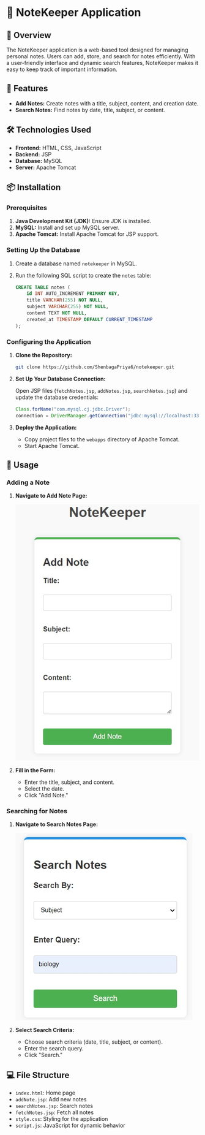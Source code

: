 # 📝 NoteKeeper Application

## 📖 Overview

The NoteKeeper application is a web-based tool designed for managing personal notes. Users can add, store, and search for notes efficiently. With a user-friendly interface and dynamic search features, NoteKeeper makes it easy to keep track of important information.

## 🚀 Features

- **Add Notes:** Create notes with a title, subject, content, and creation date.
- **Search Notes:** Find notes by date, title, subject, or content.

## 🛠 Technologies Used

- **Frontend:** HTML, CSS, JavaScript
- **Backend:** JSP
- **Database:** MySQL
- **Server:** Apache Tomcat

## 📦 Installation

### Prerequisites

1. **Java Development Kit (JDK):** Ensure JDK is installed.
2. **MySQL:** Install and set up MySQL server.
3. **Apache Tomcat:** Install Apache Tomcat for JSP support.

### Setting Up the Database

1. Create a database named `notekeeper` in MySQL.
2. Run the following SQL script to create the `notes` table:

    ```sql
    CREATE TABLE notes (
        id INT AUTO_INCREMENT PRIMARY KEY,
        title VARCHAR(255) NOT NULL,
        subject VARCHAR(255) NOT NULL,
        content TEXT NOT NULL,
        created_at TIMESTAMP DEFAULT CURRENT_TIMESTAMP
    );
    ```

### Configuring the Application

1. **Clone the Repository:**

    ```bash
    git clone https://github.com/ShenbagaPriya6/notekeeper.git
    ```

2. **Set Up Your Database Connection:**

    Open JSP files (`fetchNotes.jsp`, `addNotes.jsp`, `searchNotes.jsp`) and update the database credentials:

    ```java
    Class.forName("com.mysql.cj.jdbc.Driver");
    connection = DriverManager.getConnection("jdbc:mysql://localhost:3306/notekeeper", "root", "password");
    ```

3. **Deploy the Application:**

    - Copy project files to the `webapps` directory of Apache Tomcat.
    - Start Apache Tomcat.

## 📖 Usage

### Adding a Note

1. **Navigate to Add Note Page:**

    ![Add Note Page](screenshots/addnote.jpg)

2. **Fill in the Form:**

    - Enter the title, subject, and content.
    - Select the date.
    - Click "Add Note."
### Searching for Notes

1. **Navigate to Search Notes Page:**

    ![Search Notes Page](screenshots/searchnote.jpg)


3. **Select Search Criteria:**

    - Choose search criteria (date, title, subject, or content).
    - Enter the search query.
    - Click "Search."


## 💻 File Structure

- `index.html`: Home page
- `addNote.jsp`: Add new notes
- `searchNotes.jsp`: Search notes
- `fetchNotes.jsp`: Fetch all notes
- `style.css`: Styling for the application
- `script.js`: JavaScript for dynamic behavior

